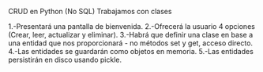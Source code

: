 CRUD en Python (No SQL)
Trabajamos  con clases

1.-Presentará una pantalla de bienvenida.
2.-Ofrecerá la usuario 4 opciones (Crear, leer, actualizar y eliminar).
3.-Habrá que definir una clase en base a una entidad que nos proporcionará - no métodos set y get, acceso directo.
4.-Las entidades se guardarán como objetos en memoria.
5.-Las entidades persistirán en disco usando pickle.
